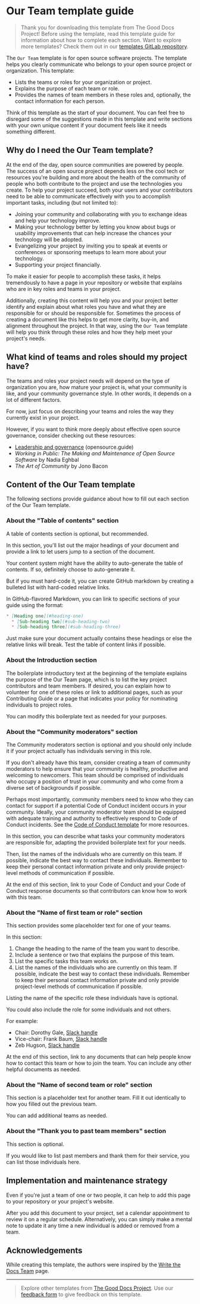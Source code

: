 # Our Team template guide

> Thank you for downloading this template from The Good Docs Project! Before using the template, read this template guide for information about how to complete each section. Want to explore more templates? Check them out in our [templates GitLab repository](https://gitlab.com/tgdp/templates).

The `Our Team` template is for open source software projects.
The template helps you clearly communicate who belongs to your open source project or organization.
This template:

* Lists the teams or roles for your organization or project.
* Explains the purpose of each team or role.
* Provides the names of team members in these roles and, optionally, the contact information for each person.

Think of this template as the start of your document.
You can feel free to disregard some of the suggestions made in this template and write sections with your own unique content if your document feels like it needs something different.

## Why do I need the Our Team template?

At the end of the day, open source communities are powered by people.
The success of an open source project depends less on the cool tech or resources you're building and more about the health of the community of people who both contribute to the project and use the technologies you create.
To help your project succeed, both your users and your contributors need to be able to communicate effectively with you to accomplish important tasks, including (but not limited to):

* Joining your community and collaborating with you to exchange ideas and help your technology improve.
* Making your technology better by letting you know about bugs or usability improvements that can help increase the chances your technology will be adopted.
* Evangelizing your project by inviting you to speak at events or conferences or sponsoring meetups to learn more about your technology.
* Supporting your project financially.

To make it easier for people to accomplish these tasks, it helps tremendously to have a page in your repository or website that explains who are in key roles and teams in your project.

Additionally, creating this content will help you and your project better identify and explain about what roles you have and what they are responsible for or should be responsible for.
Sometimes the process of creating a document like this helps to get more clarity, buy-in, and alignment throughout the project.
In that way, using the `Our Team` template will help you think through these roles and how they help meet your project's needs.

## What kind of teams and roles should my project have?

The teams and roles your project needs will depend on the type of organization you are, how mature your project is, what your community is like, and your community governance style.
In other words, it depends on a lot of different factors.

For now, just focus on describing your teams and roles the way they currently exist in your project.

However, if you want to think more deeply about effective open source governance, consider checking out these resources:

* [Leadership and governance](https://opensource.guide/leadership-and-governance/) (opensource.guide)
* *Working in Public: The Making and Maintenance of Open Source Software* by Nadia Eghbal
* *The Art of Community* by Jono Bacon

## Content of the Our Team template

The following sections provide guidance about how to fill out each section of the Our Team template.

### About the "Table of contents" section

A table of contents section is optional, but recommended.

In this section, you'll list out the major headings of your document and provide a link to let users jump to a section of the document.

Your content system might have the ability to auto-generate the table of contents.
If so, definitely choose to auto-generate it.

But if you must hard-code it, you can create GitHub markdown by creating a bulleted list with hard-coded relative links.

In GitHub-flavored Markdown, you can link to specific sections of your guide using the format:

```markdown
* [Heading one](#heading-one)
  * [Sub-heading two](#sub-heading-two)
  * [Sub-heading three](#sub-heading-three)
```

Just make sure your document actually contains these headings or else the relative links will break.
Test the table of content links if possible.

### About the Introduction section

The boilerplate introductory text at the beginning of the template explains the purpose of the Our Team page, which is to list the key project contributors and team members.
If desired, you can explain how to volunteer for one of these roles or link to additional pages, such as your Contributing Guide or a page that indicates your policy for nominating individuals to project roles.

You can modify this boilerplate text as needed for your purposes.

### About the "Community moderators" section

The Community moderators section is optional and you should only include it if your project actually has individuals serving in this role.

If you don't already have this team, consider creating a team of community moderators to help ensure that your community is healthy, productive and welcoming to newcomers.
This team should be comprised of individuals who occupy a position of trust in your community and who come from a diverse set of backgrounds if possible.

Perhaps most importantly, community members need to know who they can contact for support if a potential Code of Conduct incident occurs in your community.
Ideally, your community moderator team should be equipped with adequate training and authority to effectively respond to Code of Conduct incidents.
See the [Code of Conduct template](../code-of-conduct) for more resources.

In this section, you can describe what tasks your community moderators are responsible for, adapting the provided boilerplate text for your needs.

Then, list the names of the individuals who are currently on this team.
If possible, indicate the best way to contact these individuals.
Remember to keep their personal contact information private and only provide project-level methods of communication if possible.

At the end of this section, link to your Code of Conduct and your Code of Conduct response documents so that contributors can know how to work with this team.

### About the "Name of first team or role" section

This section provides some placeholder text for one of your teams.

In this section:

1. Change the heading to the name of the team you want to describe.
2. Include a sentence or two that explains the purpose of this team.
3. List the specific tasks this team works on.
4. List the names of the individuals who are currently on this team. If possible, indicate the best way to contact these individuals. Remember to keep their personal contact information private and only provide project-level methods of communication if possible.

Listing the name of the specific role these individuals have is optional.

You could also include the role for some individuals and not others.

For example:

* Chair: Dorothy Gale, [Slack handle](https://example.slack.com/team/U0123)
* Vice-chair: Frank Baum, [Slack handle](https://example.slack.com/team/U0456)
* Zeb Hugson, [Slack handle](https://example.slack.com/team/U0789)

At the end of this section, link to any documents that can help people know how to contact this team or how to join the team.
You can include any other helpful documents as needed.

### About the "Name of second team or role" section

This section is a placeholder text for another team.
Fill it out identically to how you filled out the previous team.

You can add additional teams as needed.

### About the "Thank you to past team members" section

This section is optional.

If you would like to list past members and thank them for their service, you can list those individuals here.

## Implementation and maintenance strategy

Even if you're just a team of one or two people, it can help to add this page to your repository or your project's website.

After you add this document to your project, set a calendar appointment to review it on a regular schedule.
Alternatively, you can simply make a mental note to update it any time a new individual is added or removed from a team.

## Acknowledgements

While creating this template, the authors were inspired by the [Write the Docs Team](https://www.writethedocs.org/team/) page.

---

> Explore other templates from [The Good Docs Project](https://thegooddocsproject.dev/). Use our [feedback form](https://thegooddocsproject.dev/feedback/?template=Our%20team%20guide) to give feedback on this template.
